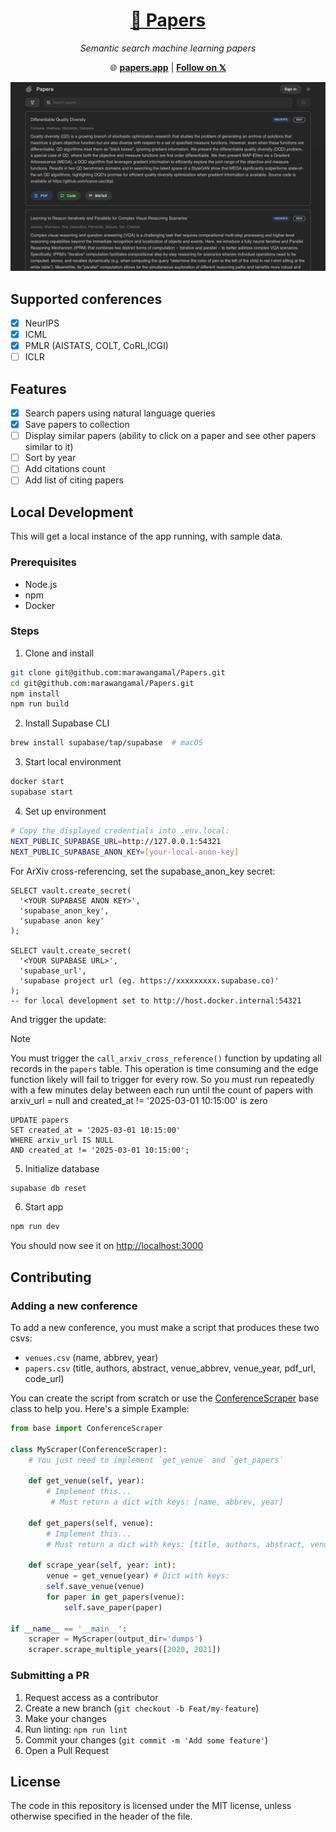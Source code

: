 #

<div align="center">

[<h1>📎 Papers</h1>](https://papers.app/search/7546)

<i>Semantic search machine learning papers </i>

🌐 [**papers.app**](https://papers.app) | [**Follow on 𝕏**](https://x.com/mrremila)

<img src="public/screenshot2.png" style="width: 800px;" />

</div>

## Supported conferences

- [x] NeurIPS
- [x] ICML
- [x] PMLR (AISTATS, COLT, CoRL,ICGI)
- [ ] ICLR

## Features

- [x] Search papers using natural language queries
- [x] Save papers to collection
- [ ] Display similar papers (ability to click on a paper and see other papers similar to it)
- [ ] Sort by year
- [ ] Add citations count
- [ ] Add list of citing papers

## Local Development

This will get a local instance of the app running, with sample data.

### Prerequisites

- Node.js
- npm
- Docker

### Steps

1. Clone and install

```bash
git clone git@github.com:marawangamal/Papers.git
cd git@github.com:marawangamal/Papers.git
npm install
npm run build
```

2. Install Supabase CLI

```bash
brew install supabase/tap/supabase  # macOS
```

3. Start local environment

```bash
docker start
supabase start
```

4. Set up environment

```bash
# Copy the displayed credentials into .env.local:
NEXT_PUBLIC_SUPABASE_URL=http://127.0.0.1:54321
NEXT_PUBLIC_SUPABASE_ANON_KEY=[your-local-anon-key]
```

For ArXiv cross-referencing, set the supabase_anon_key secret:

```
SELECT vault.create_secret(
  '<YOUR SUPABASE ANON KEY>',
  'supabase_anon_key',
  'supabase anon key'
);

SELECT vault.create_secret(
  '<YOUR SUPABASE URL>',
  'supabase_url',
  'supabase project url (eg. https://xxxxxxxxx.supabase.co)'
);
-- for local development set to http://host.docker.internal:54321
```

And trigger the update:

> [!NOTE]
> You must trigger the `call_arxiv_cross_reference()` function by updating all records in the `papers` table. This operation is time consuming and the edge function likely will fail to trigger for every row. So you must run repeatedly with a few minutes delay between each run until the count of papers with arxiv_url = null and created_at != '2025-03-01 10:15:00' is zero

```
UPDATE papers
SET created_at = '2025-03-01 10:15:00'
WHERE arxiv_url IS NULL
AND created_at != '2025-03-01 10:15:00';
```

5. Initialize database

```bash
supabase db reset
```

6. Start app

```bash
npm run dev
```

You should now see it on [http://localhost:3000](http://localhost:3000)

## Contributing

### Adding a new conference

To add a new conference, you must make a script that produces these two csvs:

- `venues.csv` (name, abbrev, year)
- `papers.csv` (title, authors, abstract, venue_abbrev, venue_year, pdf_url, code_url)

You can create the script from scratch or use the [ConferenceScraper](scripts/base.py) base class to help you. Here's a simple Example:

```python
from base import ConferenceScraper

class MyScraper(ConferenceScraper):
    # You just need to implement `get_venue` and `get_papers`

    def get_venue(self, year):
        # Implement this...
         # Must return a dict with keys: [name, abbrev, year]

    def get_papers(self, venue):
        # Implement this...
        # Must return a dict with keys: [title, authors, abstract, venue_abbrev, venue_year, pdf_url, code_url]

    def scrape_year(self, year: int):
        venue = get_venue(year) # Dict with keys:
        self.save_venue(venue)
        for paper in get_papers(venue):
            self.save_paper(paper)

if __name__ == '__main__':
    scraper = MyScraper(output_dir='dumps')
    scraper.scrape_multiple_years([2020, 2021])

```

### Submitting a PR

1. Request access as a contributor
2. Create a new branch (`git checkout -b Feat/my-feature`)
3. Make your changes
4. Run linting: `npm run lint`
5. Commit your changes (`git commit -m 'Add some feature'`)
6. Open a Pull Request

## License

The code in this repository is licensed under the MIT license, unless otherwise specified in the header of the file.
